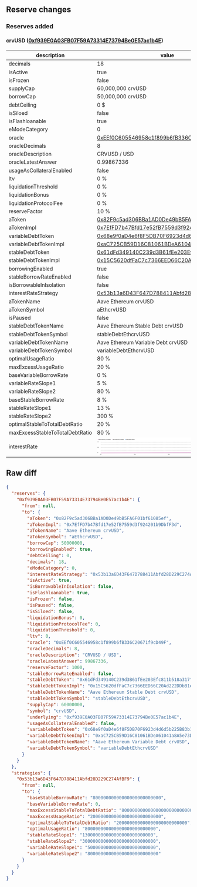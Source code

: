## Reserve changes

### Reserves added

#### crvUSD ([0xf939E0A03FB07F59A73314E73794Be0E57ac1b4E](https://etherscan.io/address/0xf939E0A03FB07F59A73314E73794Be0E57ac1b4E))

| description | value |
| --- | --- |
| decimals | 18 |
| isActive | true |
| isFrozen | false |
| supplyCap | 60,000,000 crvUSD |
| borrowCap | 50,000,000 crvUSD |
| debtCeiling | 0 $ |
| isSiloed | false |
| isFlashloanable | true |
| eModeCategory | 0 |
| oracle | [0xEEf0C605546958c1f899b6fB336C20671f9cD49F](https://etherscan.io/address/0xEEf0C605546958c1f899b6fB336C20671f9cD49F) |
| oracleDecimals | 8 |
| oracleDescription | CRVUSD / USD |
| oracleLatestAnswer | 0.99867336 |
| usageAsCollateralEnabled | false |
| ltv | 0 % |
| liquidationThreshold | 0 % |
| liquidationBonus | 0 % |
| liquidationProtocolFee | 0 % |
| reserveFactor | 10 % |
| aToken | [0x82F9c5ad306BBa1AD0De49bB5FA6F01bf61085ef](https://etherscan.io/address/0x82F9c5ad306BBa1AD0De49bB5FA6F01bf61085ef) |
| aTokenImpl | [0x7EfFD7b47Bfd17e52fB7559d3f924201b9DbfF3d](https://etherscan.io/address/0x7EfFD7b47Bfd17e52fB7559d3f924201b9DbfF3d) |
| variableDebtToken | [0x68e9f0aD4e6f8F5DB70F6923d4d6d5b225B83b16](https://etherscan.io/address/0x68e9f0aD4e6f8F5DB70F6923d4d6d5b225B83b16) |
| variableDebtTokenImpl | [0xaC725CB59D16C81061BDeA61041a8A5e73DA9EC6](https://etherscan.io/address/0xaC725CB59D16C81061BDeA61041a8A5e73DA9EC6) |
| stableDebtToken | [0x61dFd349140C239d3B61fEe203Efc811b518a317](https://etherscan.io/address/0x61dFd349140C239d3B61fEe203Efc811b518a317) |
| stableDebtTokenImpl | [0x15C5620dfFaC7c7366EED66C20Ad222DDbB1eD57](https://etherscan.io/address/0x15C5620dfFaC7c7366EED66C20Ad222DDbB1eD57) |
| borrowingEnabled | true |
| stableBorrowRateEnabled | false |
| isBorrowableInIsolation | false |
| interestRateStrategy | [0x53b13a6D43F647D788411Abfd28D229C274AfBF9](https://etherscan.io/address/0x53b13a6D43F647D788411Abfd28D229C274AfBF9) |
| aTokenName | Aave Ethereum crvUSD |
| aTokenSymbol | aEthcrvUSD |
| isPaused | false |
| stableDebtTokenName | Aave Ethereum Stable Debt crvUSD |
| stableDebtTokenSymbol | stableDebtEthcrvUSD |
| variableDebtTokenName | Aave Ethereum Variable Debt crvUSD |
| variableDebtTokenSymbol | variableDebtEthcrvUSD |
| optimalUsageRatio | 80 % |
| maxExcessUsageRatio | 20 % |
| baseVariableBorrowRate | 0 % |
| variableRateSlope1 | 5 % |
| variableRateSlope2 | 80 % |
| baseStableBorrowRate | 8 % |
| stableRateSlope1 | 13 % |
| stableRateSlope2 | 300 % |
| optimalStableToTotalDebtRatio | 20 % |
| maxExcessStableToTotalDebtRatio | 80 % |
| interestRate | ![ir](/.assets/ee0b6581b78f686087dd5f50440a7a76f4dd607d.svg) |


## Raw diff

```json
{
  "reserves": {
    "0xf939E0A03FB07F59A73314E73794Be0E57ac1b4E": {
      "from": null,
      "to": {
        "aToken": "0x82F9c5ad306BBa1AD0De49bB5FA6F01bf61085ef",
        "aTokenImpl": "0x7EfFD7b47Bfd17e52fB7559d3f924201b9DbfF3d",
        "aTokenName": "Aave Ethereum crvUSD",
        "aTokenSymbol": "aEthcrvUSD",
        "borrowCap": 50000000,
        "borrowingEnabled": true,
        "debtCeiling": 0,
        "decimals": 18,
        "eModeCategory": 0,
        "interestRateStrategy": "0x53b13a6D43F647D788411Abfd28D229C274AfBF9",
        "isActive": true,
        "isBorrowableInIsolation": false,
        "isFlashloanable": true,
        "isFrozen": false,
        "isPaused": false,
        "isSiloed": false,
        "liquidationBonus": 0,
        "liquidationProtocolFee": 0,
        "liquidationThreshold": 0,
        "ltv": 0,
        "oracle": "0xEEf0C605546958c1f899b6fB336C20671f9cD49F",
        "oracleDecimals": 8,
        "oracleDescription": "CRVUSD / USD",
        "oracleLatestAnswer": 99867336,
        "reserveFactor": 1000,
        "stableBorrowRateEnabled": false,
        "stableDebtToken": "0x61dFd349140C239d3B61fEe203Efc811b518a317",
        "stableDebtTokenImpl": "0x15C5620dfFaC7c7366EED66C20Ad222DDbB1eD57",
        "stableDebtTokenName": "Aave Ethereum Stable Debt crvUSD",
        "stableDebtTokenSymbol": "stableDebtEthcrvUSD",
        "supplyCap": 60000000,
        "symbol": "crvUSD",
        "underlying": "0xf939E0A03FB07F59A73314E73794Be0E57ac1b4E",
        "usageAsCollateralEnabled": false,
        "variableDebtToken": "0x68e9f0aD4e6f8F5DB70F6923d4d6d5b225B83b16",
        "variableDebtTokenImpl": "0xaC725CB59D16C81061BDeA61041a8A5e73DA9EC6",
        "variableDebtTokenName": "Aave Ethereum Variable Debt crvUSD",
        "variableDebtTokenSymbol": "variableDebtEthcrvUSD"
      }
    }
  },
  "strategies": {
    "0x53b13a6D43F647D788411Abfd28D229C274AfBF9": {
      "from": null,
      "to": {
        "baseStableBorrowRate": "80000000000000000000000000",
        "baseVariableBorrowRate": 0,
        "maxExcessStableToTotalDebtRatio": "800000000000000000000000000",
        "maxExcessUsageRatio": "200000000000000000000000000",
        "optimalStableToTotalDebtRatio": "200000000000000000000000000",
        "optimalUsageRatio": "800000000000000000000000000",
        "stableRateSlope1": "130000000000000000000000000",
        "stableRateSlope2": "3000000000000000000000000000",
        "variableRateSlope1": "50000000000000000000000000",
        "variableRateSlope2": "800000000000000000000000000"
      }
    }
  }
}
```